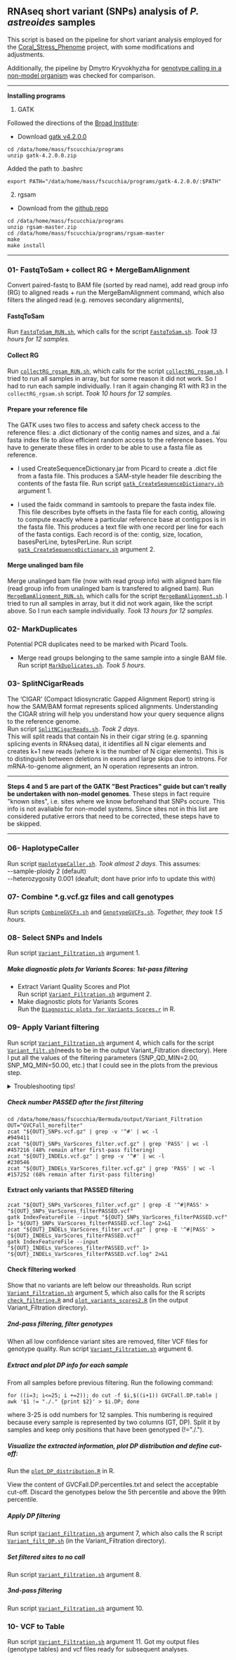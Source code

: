 ## RNAseq short variant (SNPs) analysis of _P. astreoides_ samples ######

This script is based on the pipeline for short variant analysis employed for the [Coral_Stress_Phenome](https://github.com/hputnam/Coral_Stress_Phenome/tree/main/Genotype_Analysis/Pocillopora_acuta_PacBio_Assembly/RNAseq_short_variant_analysis) project, with some modifications and adjustments.

Additionally, the pipeline by Dmytro Kryvokhyzha for [genotype calling in a non-model organism](https://evodify.com/gatk-in-non-model-organism/) was checked for comparison.

---

**Installing programs**

1) GATK 

Followed the directions of the [Broad Institute](https://gatk.broadinstitute.org/hc/en-us/articles/360036194592-Getting-started-with-GATK4):                                  
- Download [gatk v4.2.0.0](https://github.com/broadinstitute/gatk/releases/tag/4.2.0.0)
```
cd /data/home/mass/fscucchia/programs
unzip gatk-4.2.0.0.zip
```
Added the path to .bashrc
```
export PATH="/data/home/mass/fscucchia/programs/gatk-4.2.0.0/:$PATH"
```
2) rgsam

- Download from the [github repo](https://github.com/djhshih/rgsam)
```
cd /data/home/mass/fscucchia/programs
unzip rgsam-master.zip
cd /data/home/mass/fscucchia/programs/rgsam-master
make 
make install
```
---

### 01- FastqToSam + collect RG + MergeBamAlignment 

Convert paired-fastq to BAM file (sorted by read name), add read group info (RG) to aligned reads + run the MergeBamAlignment command, which also filters the alinged read (e.g. removes secondary alignments), 

#### FastqToSam
Run [`FastqToSam_RUN.sh`](https://github.com/fscucchia/Pastreoides_development_depth/blob/main/SNPs/FastqToSam_RUN.sh), which calls for the script [`FastqToSam.sh`](https://github.com/fscucchia/Pastreoides_development_depth/blob/main/SNPs/FastqToSam.sh). 
_Took 13 hours for 12 samples._

#### Collect RG
Run [`collectRG_rgsam_RUN.sh`](https://github.com/fscucchia/Pastreoides_development_depth/blob/main/SNPs/collectRG_rgsam_RUN.sh), which calls for the script [`collectRG_rgsam.sh`](https://github.com/fscucchia/Pastreoides_development_depth/blob/main/SNPs/collectRG_rgsam.sh). I tried to run all samples in array, but for some reason it did not work.
So I had to run each sample individually.
I ran it again changing R1 with R3 in the `collectRG_rgsam.sh` script. 
_Took 10 hours for 12 samples._

#### Prepare your reference file
The GATK uses two files to access and safety check access to the reference files: a .dict dictionary of the contig names and sizes, and a .fai fasta index file to allow efficient random access to the reference bases. You have to generate these files in order to be able to use a fasta file as reference.

- I used CreateSequenceDictionary.jar from Picard to create a .dict file from a fasta file. This produces a SAM-style header file describing the contents of the fasta file.
Run script [`gatk_CreateSequenceDictionary.sh`](https://github.com/fscucchia/Pastreoides_development_depth/blob/main/SNPs/gatk_CreateSequenceDictionary.sh) argument 1.

- I used the faidx command in samtools to prepare the fasta index file. This file describes byte offsets in the fasta file for each contig, allowing to compute exactly where a particular reference base at contig:pos is in the fasta file. This produces a text file with one record per line for each of the fasta contigs. Each record is of the: contig, size, location, basesPerLine, bytesPerLine.
Run script [`gatk_CreateSequenceDictionary.sh`](https://github.com/fscucchia/Pastreoides_development_depth/blob/main/SNPs/gatk_CreateSequenceDictionary.sh) argument 2.

#### Merge unalinged bam file 
Merge unalinged bam file (now with read group info) with aligned bam file (read group info from unalinged bam is transfered to aligned bam).
Run [`MergeBamAlignment_RUN.sh`](https://github.com/fscucchia/Pastreoides_development_depth/blob/main/SNPs/MergeBamAlignment_RUN.sh), which calls for the script [`MergeBamAlignment.sh`](https://github.com/fscucchia/Pastreoides_development_depth/blob/main/SNPs/MergeBamAlignment.sh). I tried to run all samples in array, but it did not work again, like the script above. So I run each sample individually.
_Took 13 hours for 12 samples._

### 02- MarkDuplicates
Potential PCR duplicates need to be marked with Picard Tools.

- Merge read groups belonging to the same sample into a single BAM file. Run script [`MarkDuplicates.sh`](https://github.com/fscucchia/Pastreoides_development_depth/blob/main/SNPs/MarkDuplicates.sh).
_Took 5 hours._

### 03- SplitNCigarReads
The ‘CIGAR’ (Compact Idiosyncratic Gapped Alignment Report) string is how the SAM/BAM format represents spliced alignments. Understanding the CIGAR string will help you understand how your query sequence aligns to the reference genome.  
Run script [`SplitNCigarReads.sh`](https://github.com/fscucchia/Pastreoides_development_depth/blob/main/SNPs/SplitNCigarReads.sh). _Took 2 days_.  
This will split reads that contain Ns in their cigar string (e.g. spanning splicing events in RNAseq data), it identifies all N cigar elements and creates k+1 new reads (where k is the number of N cigar elements). 
This is to distinguish between deletions in exons and large skips due to introns. For mRNA-to-genome alignment, an N operation represents an intron. 

---
**Steps 4 and 5 are part of the GATK "Best Practices" guide but can't really be undertaken with non-model genomes**. These steps in fact require "known sites", i.e. sites where we know beforehand that SNPs occure. This info is not avaliable for non-model systems. Since sites not in this list are considered putative errors that need to be corrected, these steps have to be skipped. 

---

### 06- HaplotypeCaller
Run script [`HaplotypeCaller.sh`](https://github.com/fscucchia/Pastreoides_development_depth/blob/main/SNPs/HaplotypeCaller.sh). _Took almost 2 days_.
This assumes:  
--sample-ploidy 2 (default)  
--heterozygosity 0.001 (deafult; dont have prior info to update this with)

### 07- Combine *.g.vcf.gz files and call genotypes
Run scripts [`CombineGVCFs.sh`](https://github.com/fscucchia/Pastreoides_development_depth/blob/main/SNPs/CombineGVCFs.sh) and [`GenotypeGVCFs.sh`](https://github.com/fscucchia/Pastreoides_development_depth/blob/main/SNPs/GenotypeGVCFs.sh). _Together, they took 1.5 hours._

### 08- Select SNPs and Indels
Run script [`Variant_Filtration.sh`](https://github.com/fscucchia/Pastreoides_development_depth/tree/main/SNPs/Variant_Filtration.sh) argument 1.

##### Make diagnostic plots for Variants Scores: 1st-pass filtering
- Extract Variant Quality Scores and Plot  
Run script [`Variant_Filtration.sh`](https://github.com/fscucchia/Pastreoides_development_depth/tree/main/SNPs/Variant_Filtration.sh) argument 2.  
- Make diagnostic plots for Variants Scores  
Run the [`Diagnostic plots for Variants Scores.r`](https://github.com/fscucchia/Pastreoides_development_depth/blob/main/SNPs/Diagnostic%20plots%20for%20Variants%20Scores.r) in R.

### 09- Apply Variant filtering
Run script [`Variant_Filtration.sh`](https://github.com/fscucchia/Pastreoides_development_depth/tree/main/SNPs/Variant_Filtration.sh) argument 4, which calls for the script [`Variant_filt.sh`](https://github.com/fscucchia/Pastreoides_development_depth/tree/main/SNPs/Variant_filt.sh)(needs to be in the output Variant_Filtration directory). Here I put all the values of the filtering parameters (SNP_QD_MIN=2.00, SNP_MQ_MIN=50.00, etc.) that I could see in the plots from the previous step. 

<details>
<summary>Troubleshooting tips!</summary>
<br>
NOTE: --filter-expression "QD < $INDEL_QD_MIN" and the other parameters need to be run with the $ sign, just the number does not work.
</details>

##### Check number PASSED after the first filtering
```
cd /data/home/mass/fscucchia/Bermuda/output/Variant_Filtration
OUT="GVCFall_morefilter"
zcat "${OUT}_SNPs.vcf.gz" | grep -v '^#' | wc -l 
#949411
zcat "${OUT}_SNPs_VarScores_filter.vcf.gz" | grep 'PASS' | wc -l
#457216 (48% remain after first-pass filtering) 
zcat "${OUT}_INDELs.vcf.gz" | grep -v '^#' | wc -l
#230546
zcat "${OUT}_INDELs_VarScores_filter.vcf.gz" | grep 'PASS' | wc -l
#157252 (68% remain after first-pass filtering)
```
#### Extract only variants that PASSED filtering
```
zcat "${OUT}_SNPs_VarScores_filter.vcf.gz" | grep -E '^#|PASS' > "${OUT}_SNPs_VarScores_filterPASSED.vcf"
gatk IndexFeatureFile --input "${OUT}_SNPs_VarScores_filterPASSED.vcf" 1> "${OUT}_SNPs_VarScores_filterPASSED.vcf.log" 2>&1
zcat "${OUT}_INDELs_VarScores_filter.vcf.gz" | grep -E '^#|PASS' > "${OUT}_INDELs_VarScores_filterPASSED.vcf"
gatk IndexFeatureFile --input "${OUT}_INDELs_VarScores_filterPASSED.vcf" 1> "${OUT}_INDELs_VarScores_filterPASSED.vcf.log" 2>&1
```
#### Check filtering worked
Show that no variants are left below our threasholds.
Run script [`Variant_Filtration.sh`](https://github.com/fscucchia/Pastreoides_development_depth/tree/main/SNPs/Variant_Filtration.sh) argument 5, which also calls for the R scripts [`check_filtering.R`](https://github.com/fscucchia/Pastreoides_development_depth/tree/main/SNPs/check_filtering.R) and
[`plot_variants_scores2.R`](https://github.com/fscucchia/Pastreoides_development_depth/tree/main/SNPs/plot_variants_scores2.R) (in the output Variant_Filtration directory).

##### 2nd-pass filtering, filter genotypes
When all low confidence variant sites are removed, filter VCF files for genotype quality.
Run script [`Variant_Filtration.sh`](https://github.com/fscucchia/Pastreoides_development_depth/tree/main/SNPs/Variant_Filtration.sh) argument 6.

##### Extract and plot DP info for each sample 
From all samples before previous filtering. Run the following command:
```
for ((i=3; i<=25; i +=2)); do cut -f $i,$((i+1)) GVCFall.DP.table | awk '$1 != "./." {print $2}' > $i.DP; done
```
where 3-25 is odd numbers for 12 samples. This numbering is required because every sample is represented by two columns (GT, DP). 
Split it by samples and keep only positions that have been genotyped (!="./.").

##### Visualize the extracted information, plot DP distribution and define cut-off:
Run the [`plot_DP_distribution.R`](https://github.com/fscucchia/Pastreoides_development_depth/tree/main/SNPs/plot_DP_distribution.R) in R.

View the content of GVCFall.DP.percentiles.txt and select the acceptable cut-off. Discard the genotypes below the 5th percentile and above the 99th percentile.

##### Apply DP filtering
Run script [`Variant_Filtration.sh`](https://github.com/fscucchia/Pastreoides_development_depth/tree/main/SNPs/Variant_Filtration.sh) argument 7, which also calls the R script [`Variant_filt_DP.sh`](https://github.com/fscucchia/Pastreoides_development_depth/tree/main/SNPs/Variant_filt_DP.sh) (in the Variant_Filtration directory).

##### Set filtered sites to no call
Run script [`Variant_Filtration.sh`](https://github.com/fscucchia/Pastreoides_development_depth/tree/main/SNPs/Variant_Filtration.sh) argument 8.

##### 3nd-pass filtering
Run script [`Variant_Filtration.sh`](https://github.com/fscucchia/Pastreoides_development_depth/tree/main/SNPs/Variant_Filtration.sh) argument 10.

### 10- VCF to Table 
Run script [`Variant_Filtration.sh`](https://github.com/fscucchia/Pastreoides_development_depth/tree/main/SNPs/Variant_Filtration.sh) argument 11. 
Got my output files (genotype tables) and vcf files ready for subsequent analyses.


